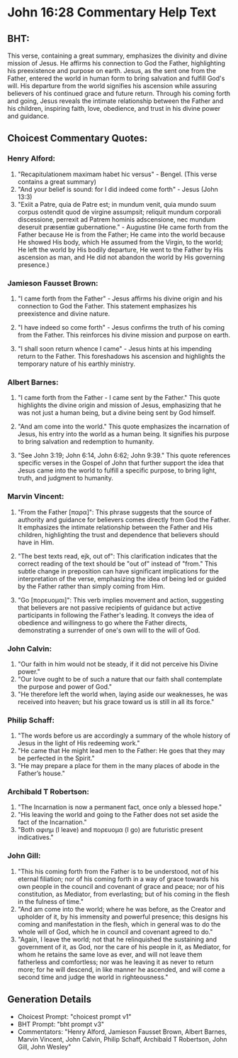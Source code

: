 # John 16:28 Commentary Help Text

## BHT:
This verse, containing a great summary, emphasizes the divinity and divine mission of Jesus. He affirms his connection to God the Father, highlighting his preexistence and purpose on earth. Jesus, as the sent one from the Father, entered the world in human form to bring salvation and fulfill God's will. His departure from the world signifies his ascension while assuring believers of his continued grace and future return. Through his coming forth and going, Jesus reveals the intimate relationship between the Father and his children, inspiring faith, love, obedience, and trust in his divine power and guidance.

## Choicest Commentary Quotes:
### Henry Alford:
1. "Recapitulationem maximam habet hic versus" - Bengel. (This verse contains a great summary)
2. "And your belief is sound: for I did indeed come forth" - Jesus (John 13:3)
3. "Exiit a Patre, quia de Patre est; in mundum venit, quia mundo suum corpus ostendit quod de virgine assumpsit; reliquit mundum corporali discessione, perrexit ad Patrem hominis adscensione, nec mundum deseruit præsentiæ gubernatione." - Augustine (He came forth from the Father because He is from the Father; He came into the world because He showed His body, which He assumed from the Virgin, to the world; He left the world by His bodily departure, He went to the Father by His ascension as man, and He did not abandon the world by His governing presence.)

### Jamieson Fausset Brown:
1. "I came forth from the Father" - Jesus affirms his divine origin and his connection to God the Father. This statement emphasizes his preexistence and divine nature.

2. "I have indeed so come forth" - Jesus confirms the truth of his coming from the Father. This reinforces his divine mission and purpose on earth.

3. "I shall soon return whence I came" - Jesus hints at his impending return to the Father. This foreshadows his ascension and highlights the temporary nature of his earthly ministry.

### Albert Barnes:
1. "I came forth from the Father - I came sent by the Father." This quote highlights the divine origin and mission of Jesus, emphasizing that he was not just a human being, but a divine being sent by God himself.

2. "And am come into the world." This quote emphasizes the incarnation of Jesus, his entry into the world as a human being. It signifies his purpose to bring salvation and redemption to humanity.

3. "See John 3:19; John 6:14, John 6:62; John 9:39." This quote references specific verses in the Gospel of John that further support the idea that Jesus came into the world to fulfill a specific purpose, to bring light, truth, and judgment to humanity.

### Marvin Vincent:
1. "From the Father [παρα]": This phrase suggests that the source of authority and guidance for believers comes directly from God the Father. It emphasizes the intimate relationship between the Father and His children, highlighting the trust and dependence that believers should have in Him.

2. "The best texts read, ejk, out of": This clarification indicates that the correct reading of the text should be "out of" instead of "from." This subtle change in preposition can have significant implications for the interpretation of the verse, emphasizing the idea of being led or guided by the Father rather than simply coming from Him.

3. "Go [πορευομαι]": This verb implies movement and action, suggesting that believers are not passive recipients of guidance but active participants in following the Father's leading. It conveys the idea of obedience and willingness to go where the Father directs, demonstrating a surrender of one's own will to the will of God.

### John Calvin:
1. "Our faith in him would not be steady, if it did not perceive his Divine power."
2. "Our love ought to be of such a nature that our faith shall contemplate the purpose and power of God."
3. "He therefore left the world when, laying aside our weaknesses, he was received into heaven; but his grace toward us is still in all its force."

### Philip Schaff:
1. "The words before us are accordingly a summary of the whole history of Jesus in the light of His redeeming work." 
2. "He came that He might lead men to the Father: He goes that they may be perfected in the Spirit."
3. "He may prepare a place for them in the many places of abode in the Father’s house."

### Archibald T Robertson:
1. "The Incarnation is now a permanent fact, once only a blessed hope."
2. "His leaving the world and going to the Father does not set aside the fact of the Incarnation."
3. "Both αφιημ (I leave) and πορευομα (I go) are futuristic present indicatives."

### John Gill:
1. "This his coming forth from the Father is to be understood, not of his eternal filiation; nor of his coming forth in a way of grace towards his own people in the council and covenant of grace and peace; nor of his constitution, as Mediator, from everlasting; but of his coming in the flesh in the fulness of time."
2. "And am come into the world; where he was before, as the Creator and upholder of it, by his immensity and powerful presence; this designs his coming and manifestation in the flesh, which in general was to do the whole will of God, which he in council and covenant agreed to do."
3. "Again, I leave the world; not that he relinquished the sustaining and government of it, as God, nor the care of his people in it, as Mediator, for whom he retains the same love as ever, and will not leave them fatherless and comfortless; nor was he leaving it as never to return more; for he will descend, in like manner he ascended, and will come a second time and judge the world in righteousness."


## Generation Details
- Choicest Prompt: "choicest prompt v1"
- BHT Prompt: "bht prompt v3"
- Commentators: "Henry Alford, Jamieson Fausset Brown, Albert Barnes, Marvin Vincent, John Calvin, Philip Schaff, Archibald T Robertson, John Gill, John Wesley"
